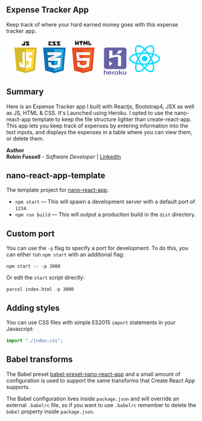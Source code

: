 ## Expense Tracker App

Keep track of where your hard earned money goes with this expense tracker app.

 <img src="images/frontend2.png"   title="HTML5 Powered"> 
 <img src="images/heroku5.png">

 <img src="images/react3.png">



 <br>

## Summary

Here is an Expense Tracker app I built with Reactjs, Bootstrap4, JSX as well as JS, HTML & CSS. It's Launched using Heroku. I opted to use the nano-react-app template to keep the file structure lighter than create-react-app. This app lets you keep track of expenses by entering information into the text inputs, and displays the expenses in a table where you can view them, or delete them.

**Author**
<br>
**Robin Fussell** _- Software Developer_ | [LinkedIn]('www.linkedin.com/in/robin-fussell-544983176)

## nano-react-app-template

The template project for [nano-react-app](https://github.com/adrianmcli/nano-react-app).

- `npm start` — This will spawn a development server with a default port of `1234`.
- `npm run build` — This will output a production build in the `dist` directory.

## Custom port

You can use the `-p` flag to specify a port for development. To do this, you can either run `npm start` with an additional flag:

```
npm start -- -p 3000
```

Or edit the `start` script directly:

```
parcel index.html -p 3000
```

## Adding styles

You can use CSS files with simple ES2015 `import` statements in your Javascript:

```js
import "./index.css";
```

## Babel transforms

The Babel preset [babel-preset-nano-react-app](https://github.com/adrianmcli/babel-preset-nano-react-app) and a small amount of configuration is used to support the same transforms that Create React App supports.

The Babel configuration lives inside `package.json` and will override an external `.babelrc` file, so if you want to use `.babelrc` remember to delete the `babel` property inside `package.json`.
